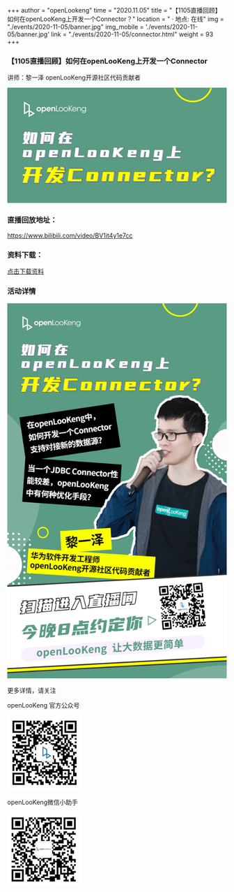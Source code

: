+++ 
author = "openLookeng"
time = "2020.11.05" 
title = "【1105直播回顾】如何在openLooKeng上开发一个Connector？" 
location = " · 地点: 在线" 
img = "./events/2020-11-05/banner.jpg" 
img_mobile = './events/2020-11-05/banner.jpg'
link = "./events/2020-11-05/connector.html"
weight = 93
+++


### 【1105直播回顾】如何在openLooKeng上开发一个Connector

讲师：黎一泽  openLooKeng开源社区代码贡献者

<img src="./title.jpg">

### 直播回放地址：

https://www.bilibili.com/video/BV1it4y1e7cc

### 资料下载：

<a href="How-to-build-a-connector-in-openLookeng.pdf" download="">点击下载资料</a>

### 活动详情

<img src="./detail.png">

更多详情，请关注

openLooKeng 官方公众号

<img src="./accountCode.jpg">

openLooKeng微信小助手

<img src="./assistantCode.jpg">

